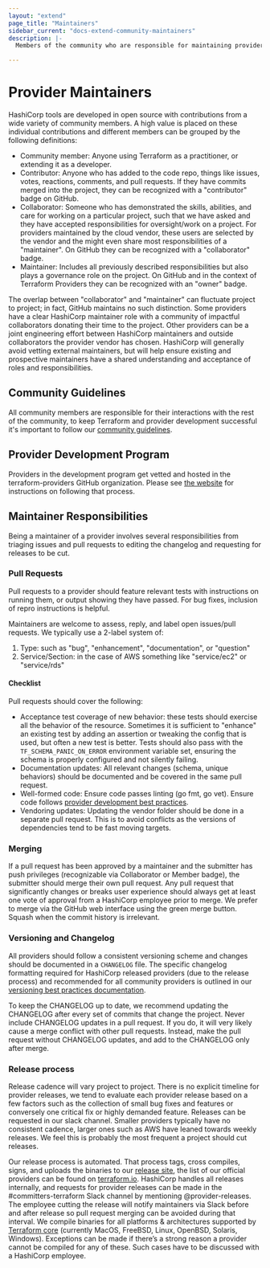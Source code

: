 ```yaml
---
layout: "extend"
page_title: "Maintainers"
sidebar_current: "docs-extend-community-maintainers"
description: |-
  Members of the community who are responsible for maintaining providers

---
```


# Provider Maintainers

HashiCorp tools are developed in open source with contributions from a wide variety of community members. A high value is placed on these individual contributions and different members can be grouped by the following definitions:

- Community member: Anyone using Terraform as a practitioner, or extending it as a developer.
- Contributor: Anyone who has added to the code repo, things like issues, votes, reactions, comments, and pull requests. If they have commits merged into the project, they can be recognized with a "contributor" badge on GitHub.
- Collaborator: Someone who has demonstrated the skills, abilities, and care for working on a particular project, such that we have asked and they have accepted responsibilities for oversight/work on a project. For providers maintained by the cloud vendor, these users are selected by the vendor and the might even share most responsibilities of a "maintainer". On GitHub they can be recognized with a "collaborator" badge.
- Maintainer: Includes all previously described responsibilities but also plays a governance role on the project. On GitHub and in the context of Terraform Providers they can be recognized with an "owner" badge.

The overlap between "collaborator" and "maintainer" can fluctuate project to project; in fact, GitHub maintains no such distinction. Some providers have a clear HashiCorp maintainer role with a community of impactful collaborators donating their time to the project. Other providers can be a joint engineering effort between HashiCorp maintainers and outside collaborators the provider vendor has chosen. HashiCorp will generally avoid vetting external maintainers, but will help ensure existing and prospective maintainers have a shared understanding and acceptance of roles and responsibilities.

## Community Guidelines

All community members are responsible for their interactions with the rest of the community, to keep Terraform and provider development successful it's important to follow our [community guidelines](https://www.hashicorp.com/community-guidelines).

## Provider Development Program

Providers in the development program get vetted and hosted in the terraform-providers GitHub organization. Please see [the website](/guides/terraform-provider-development-program.html#checklist) for instructions on following that process.

## Maintainer Responsibilities 

Being a maintainer of a provider involves several responsibilities from triaging issues and pull requests to editing the changelog and requesting for releases to be cut.

### Pull Requests

Pull requests to a provider should feature relevant tests with instructions on running them, or output showing they have passed. For bug fixes, inclusion of repro instructions is helpful.

Maintainers are welcome to assess, reply, and label open issues/pull requests. We typically use a 2-label system of:

1. Type: such as "bug", "enhancement", "documentation", or "question"
2. Service/Section: in the case of AWS something like "service/ec2" or "service/rds"

#### Checklist

Pull requests should cover the following:

- Acceptance test coverage of new behavior: these tests should exercise all the behavior of the resource. Sometimes it is sufficient to "enhance" an existing test by adding an assertion or tweaking the config that is used, but often a new test is better. Tests should also pass with the `TF_SCHEMA_PANIC_ON_ERROR` environment variable set, ensuring the schema is properly configured and not silently failing.
- Documentation updates: All relevant changes (schema, unique behaviors) should be documented and be covered in the same pull request.
- Well-formed code: Ensure code passes linting (go fmt, go vet). Ensure code follows [provider development best practices](/docs/extend/index.html).
- Vendoring updates: Updating the vendor folder should be done in a separate pull request. This is to avoid conflicts as the versions of dependencies tend to be fast moving targets.

### Merging

If a pull request has been approved by a maintainer and the submitter has push privileges (recognizable via Collaborator or Member badge), the submitter should merge their own pull request. Any pull request that significantly changes or breaks user experience should always get at least one vote of approval from a HashiCorp employee prior to merge. We prefer to merge via the GitHub web interface using the green merge button. Squash when the commit history is irrelevant.

### Versioning and Changelog

All providers should follow a consistent versioning scheme and changes should be documented in a `CHANGELOG` file. The specific changelog formatting required for HashiCorp released providers (due to the release process) and recommended for all community providers is outlined in our [versioning best practices documentation](/docs/extend/best-practices/versioning.html).

To keep the CHANGELOG up to date, we recommend updating the CHANGELOG after every set of commits that change the project. Never include CHANGELOG updates in a pull request. If you do, it will very likely cause a merge conflict with other pull requests. Instead, make the pull request without CHANGELOG updates, and add to the CHANGELOG only after merge.

### Release process

Release cadence will vary project to project. There is no explicit timeline for provider releases, we tend to evaluate each provider release based on a few factors such as the collection of small bug fixes and features or conversely one critical fix or highly demanded feature. Releases can be requested in our slack channel. Smaller providers typically have no consistent cadence, larger ones such as AWS have leaned towards weekly releases. We feel this is probably the most frequent a project should cut releases.

Our release process is automated. That process tags, cross compiles, signs, and uploads the binaries to our [release site](https://releases.hashicorp.com/), the list of our official providers can be found on [terraform.io](/docs/providers/index.html). HashiCorp handles all releases internally, and requests for provider releases can be made in the #committers-terraform Slack channel by mentioning @provider-releases. The employee cutting the release will notify maintainers via Slack before and after release so pull request merging can be avoided during that interval. We compile binaries for all platforms & architectures supported by  [Terraform core](/downloads.html) (currently MacOS, FreeBSD, Linux, OpenBSD, Solaris, Windows). Exceptions can be made if there’s a strong reason a provider cannot be compiled for any of these. Such cases have to be discussed with a HashiCorp employee.
